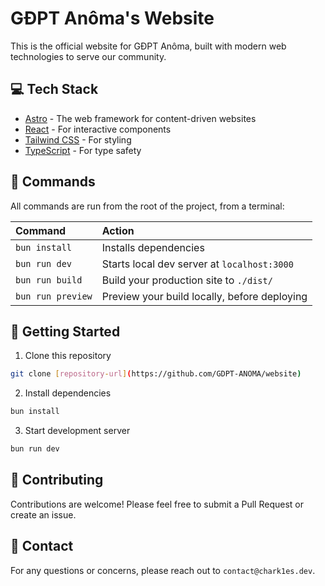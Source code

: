 # GĐPT Anôma's Website

This is the official website for GĐPT Anôma, built with modern web technologies to serve our community.

## 💻 Tech Stack

-   [Astro](https://astro.build/) - The web framework for content-driven websites
-   [React](https://reactjs.org/) - For interactive components
-   [Tailwind CSS](https://tailwindcss.com/) - For styling
-   [TypeScript](https://www.typescriptlang.org/) - For type safety

## 🧞 Commands

All commands are run from the root of the project, from a terminal:

| Command           | Action                                       |
| :---------------- | :------------------------------------------- |
| `bun install`     | Installs dependencies                        |
| `bun run dev`     | Starts local dev server at `localhost:3000`  |
| `bun run build`   | Build your production site to `./dist/`      |
| `bun run preview` | Preview your build locally, before deploying |

## 🚀 Getting Started

1. Clone this repository

```bash
git clone [repository-url](https://github.com/GDPT-ANOMA/website)
```

2. Install dependencies

```bash
bun install
```

3. Start development server

```bash
bun run dev
```

## 🤝 Contributing

Contributions are welcome! Please feel free to submit a Pull Request or create an issue.

## 📧 Contact

For any questions or concerns, please reach out to `contact@chark1es.dev`.
